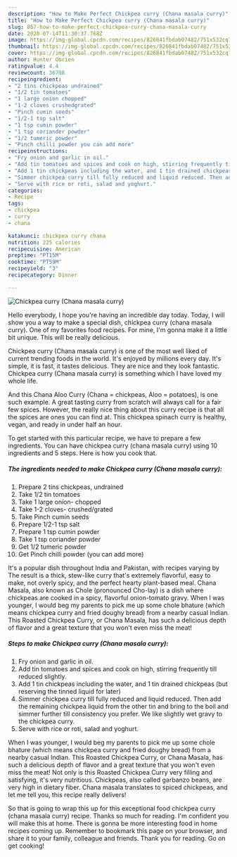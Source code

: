 ```yaml
---
description: "How to Make Perfect Chickpea curry (Chana masala curry)"
title: "How to Make Perfect Chickpea curry (Chana masala curry)"
slug: 867-how-to-make-perfect-chickpea-curry-chana-masala-curry
date: 2020-07-14T11:30:37.768Z
image: https://img-global.cpcdn.com/recipes/826841fbdab07482/751x532cq70/chickpea-curry-chana-masala-curry-recipe-main-photo.jpg
thumbnail: https://img-global.cpcdn.com/recipes/826841fbdab07482/751x532cq70/chickpea-curry-chana-masala-curry-recipe-main-photo.jpg
cover: https://img-global.cpcdn.com/recipes/826841fbdab07482/751x532cq70/chickpea-curry-chana-masala-curry-recipe-main-photo.jpg
author: Hunter Obrien
ratingvalue: 4.4
reviewcount: 36708
recipeingredient:
- "2 tins chickpeas undrained"
- "1/2 tin tomatoes"
- "1 large onion chopped"
- "1-2 cloves crushedgrated"
- "Pinch cumin seeds"
- "1/2-1 tsp salt"
- "1 tsp cumin powder"
- "1 tsp coriander powder"
- "1/2 tumeric powder"
- "Pinch chilli powder you can add more"
recipeinstructions:
- "Fry onion and garlic in oil."
- "Add tin tomatoes and spices and cook on high, stirring frequently till reduced slightly."
- "Add 1 tin chickpeas including the water, and 1 tin drained chickpeas (but reserving the tinned liquid for later)"
- "Simmer chickpea curry till fully reduced and liquid reduced. Then add the remaining chickpea liquid from the other tin and bring to the boil and simmer further till consistency you prefer. We like slightly wet gravy to the chickpea curry."
- "Serve with rice or roti, salad and yoghurt."
categories:
- Recipe
tags:
- chickpea
- curry
- chana

katakunci: chickpea curry chana 
nutrition: 225 calories
recipecuisine: American
preptime: "PT15M"
cooktime: "PT59M"
recipeyield: "3"
recipecategory: Dinner

---
```



![Chickpea curry (Chana masala curry)](https://img-global.cpcdn.com/recipes/826841fbdab07482/751x532cq70/chickpea-curry-chana-masala-curry-recipe-main-photo.jpg)

Hello everybody, I hope you're having an incredible day today. Today, I will show you a way to make a special dish, chickpea curry (chana masala curry). One of my favorites food recipes. For mine, I'm gonna make it a little bit unique. This will be really delicious.

Chickpea curry (Chana masala curry) is one of the most well liked of current trending foods in the world. It's enjoyed by millions every day. It's simple, it is fast, it tastes delicious. They are nice and they look fantastic. Chickpea curry (Chana masala curry) is something which I have loved my whole life.

And this Chana Aloo Curry (Chana = chickpeas, Aloo = potatoes), is one such example. A great tasting curry from scratch will always call for a fair few spices. However, the really nice thing about this curry recipe is that all the spices are ones you can find at. This chickpea spinach curry is healthy, vegan, and ready in under half an hour.


To get started with this particular recipe, we have to prepare a few ingredients. You can have chickpea curry (chana masala curry) using 10 ingredients and 5 steps. Here is how you cook that.

<!--inarticleads1-->

##### The ingredients needed to make Chickpea curry (Chana masala curry):

1. Prepare 2 tins chickpeas, undrained
1. Take 1/2 tin tomatoes
1. Take 1 large onion- chopped
1. Take 1-2 cloves- crushed/grated
1. Take Pinch cumin seeds
1. Prepare 1/2-1 tsp salt
1. Prepare 1 tsp cumin powder
1. Take 1 tsp coriander powder
1. Get 1/2 tumeric powder
1. Get Pinch chilli powder (you can add more)


It&#39;s a popular dish throughout India and Pakistan, with recipes varying by The result is a thick, stew-like curry that&#39;s extremely flavorful, easy to make, not overly spicy, and the perfect hearty plant-based meal. Chana Masala, also known as Chole (pronounced Cho-lay) is a dish where chickpeas are cooked in a spicy, flavorful onion-tomato gravy. When I was younger, I would beg my parents to pick me up some chole bhature (which means chickpea curry and fried doughy bread) from a nearby casual Indian. This Roasted Chickpea Curry, or Chana Masala, has such a delicious depth of flavor and a great texture that you won&#39;t even miss the meat! 

<!--inarticleads2-->

##### Steps to make Chickpea curry (Chana masala curry):

1. Fry onion and garlic in oil.
1. Add tin tomatoes and spices and cook on high, stirring frequently till reduced slightly.
1. Add 1 tin chickpeas including the water, and 1 tin drained chickpeas (but reserving the tinned liquid for later)
1. Simmer chickpea curry till fully reduced and liquid reduced. Then add the remaining chickpea liquid from the other tin and bring to the boil and simmer further till consistency you prefer. We like slightly wet gravy to the chickpea curry.
1. Serve with rice or roti, salad and yoghurt.


When I was younger, I would beg my parents to pick me up some chole bhature (which means chickpea curry and fried doughy bread) from a nearby casual Indian. This Roasted Chickpea Curry, or Chana Masala, has such a delicious depth of flavor and a great texture that you won&#39;t even miss the meat! Not only is this Roasted Chickpea Curry very filling and satisfying, it&#39;s very nutritious. Chickpeas, also called garbanzo beans, are very high in dietary fiber. Chana masala translates to spiced chickpeas, and let me tell you, this recipe really delivers! 

So that is going to wrap this up for this exceptional food chickpea curry (chana masala curry) recipe. Thanks so much for reading. I'm confident you will make this at home. There is gonna be more interesting food in home recipes coming up. Remember to bookmark this page on your browser, and share it to your family, colleague and friends. Thank you for reading. Go on get cooking!
